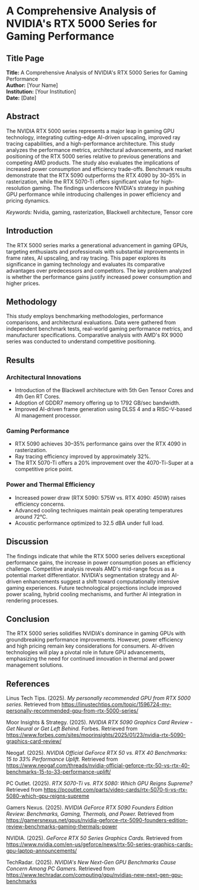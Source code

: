 # A Comprehensive Analysis of NVIDIA's RTX 5000 Series for Gaming Performance

## Title Page
**Title:** A Comprehensive Analysis of NVIDIA's RTX 5000 Series for Gaming Performance  
**Author:** [Your Name]  
**Institution:** [Your Institution]  
**Date:** [Date]  

## Abstract
The NVIDIA RTX 5000 series represents a major leap in gaming GPU technology, integrating cutting-edge AI-driven upscaling, improved ray tracing capabilities, and a high-performance architecture. This study analyzes the performance metrics, architectural advancements, and market positioning of the RTX 5000 series relative to previous generations and competing AMD products. The study also evaluates the implications of increased power consumption and efficiency trade-offs. Benchmark results demonstrate that the RTX 5090 outperforms the RTX 4090 by 30–35% in rasterization, while the RTX 5070-Ti offers significant value for high-resolution gaming. The findings underscore NVIDIA's strategy in pushing GPU performance while introducing challenges in power efficiency and pricing dynamics.

*Keywords:* Nvidia, gaming, rasterization, Blackwell architecture, Tensor core

## Introduction
The RTX 5000 series marks a generational advancement in gaming GPUs, targeting enthusiasts and professionals with substantial improvements in frame rates, AI upscaling, and ray tracing. This paper explores its significance in gaming technology and evaluates its comparative advantages over predecessors and competitors. The key problem analyzed is whether the performance gains justify increased power consumption and higher prices. 

## Methodology
This study employs benchmarking methodologies, performance comparisons, and architectural evaluations. Data were gathered from independent benchmark tests, real-world gaming performance metrics, and manufacturer specifications. Comparative analysis with AMD's RX 9000 series was conducted to understand competitive positioning.

## Results
### Architectural Innovations
- Introduction of the Blackwell architecture with 5th Gen Tensor Cores and 4th Gen RT Cores.
- Adoption of GDDR7 memory offering up to 1792 GB/sec bandwidth.
- Improved AI-driven frame generation using DLSS 4 and a RISC-V-based AI management processor.

### Gaming Performance
- RTX 5090 achieves 30–35% performance gains over the RTX 4090 in rasterization.
- Ray tracing efficiency improved by approximately 32%.
- The RTX 5070-Ti offers a 20% improvement over the 4070-Ti-Super at a competitive price point.

### Power and Thermal Efficiency
- Increased power draw (RTX 5090: 575W vs. RTX 4090: 450W) raises efficiency concerns.
- Advanced cooling techniques maintain peak operating temperatures around 72°C.
- Acoustic performance optimized to 32.5 dBA under full load.

## Discussion
The findings indicate that while the RTX 5000 series delivers exceptional performance gains, the increase in power consumption poses an efficiency challenge. Competitive analysis reveals AMD's mid-range focus as a potential market differentiator. NVIDIA's segmentation strategy and AI-driven enhancements suggest a shift toward computationally intensive gaming experiences. Future technological projections include improved power scaling, hybrid cooling mechanisms, and further AI integration in rendering processes.

## Conclusion
The RTX 5000 series solidifies NVIDIA's dominance in gaming GPUs with groundbreaking performance improvements. However, power efficiency and high pricing remain key considerations for consumers. AI-driven technologies will play a pivotal role in future GPU advancements, emphasizing the need for continued innovation in thermal and power management solutions.

## References
Linus Tech Tips. (2025). *My personally recommended GPU from RTX 5000 series.* Retrieved from https://linustechtips.com/topic/1596724-my-personally-recommended-gpu-from-rtx-5000-series/

Moor Insights & Strategy. (2025). *NVIDIA RTX 5090 Graphics Card Review - Get Neural or Get Left Behind.* Forbes. Retrieved from https://www.forbes.com/sites/moorinsights/2025/01/23/nvidia-rtx-5090-graphics-card-review/

Neogaf. (2025). *NVIDIA Official GeForce RTX 50 vs. RTX 40 Benchmarks: 15 to 33% Performance Uplift.* Retrieved from https://www.neogaf.com/threads/nvidia-official-geforce-rtx-50-vs-rtx-40-benchmarks-15-to-33-performance-uplift/

PC Outlet. (2025). *RTX 5070-Ti vs. RTX 5080: Which GPU Reigns Supreme?* Retrieved from https://pcoutlet.com/parts/video-cards/rtx-5070-ti-vs-rtx-5080-which-gpu-reigns-supreme

Gamers Nexus. (2025). *NVIDIA GeForce RTX 5090 Founders Edition Review: Benchmarks, Gaming, Thermals, and Power.* Retrieved from https://gamersnexus.net/gpus/nvidia-geforce-rtx-5090-founders-edition-review-benchmarks-gaming-thermals-power

NVIDIA. (2025). *GeForce RTX 50 Series Graphics Cards.* Retrieved from https://www.nvidia.com/en-us/geforce/news/rtx-50-series-graphics-cards-gpu-laptop-announcements/

TechRadar. (2025). *NVIDIA's New Next-Gen GPU Benchmarks Cause Concern Among PC Gamers.* Retrieved from https://www.techradar.com/computing/gpu/nvidias-new-next-gen-gpu-benchmarks

